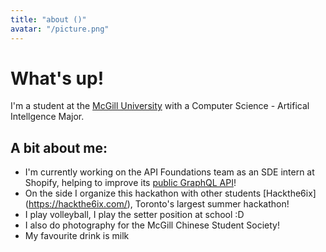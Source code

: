 ```yaml
---
title: "about ()"
avatar: "/picture.png"
---
```


# What's up!

I'm a student at the [McGill University](https://www.mcgill.ca/) with a Computer Science - Artifical Intellgence Major.

## A bit about me:

- I'm currently working on the API Foundations team as an SDE intern at Shopify, helping to improve its [public GraphQL API](https://shopify.dev/docs/api/admin-graphql)!
- On the side I organize this hackathon with other students [Hackthe6ix] (https://hackthe6ix.com/), Toronto's largest summer hackathon!
- I play volleyball, I play the setter position at school :D
- I also do photography for the McGill Chinese Student Society!
- My favourite drink is milk 